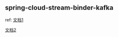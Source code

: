 ## spring-cloud-stream-binder-kafka
ref:
[文档1](https://cloud.spring.io/spring-cloud-stream-binder-kafka/spring-cloud-stream-binder-kafka.html#_apache_kafka_binder)

[文档2](https://docs.spring.io/spring-cloud-stream-binder-kafka/docs/3.0.10.RELEASE/reference/html/spring-cloud-stream-binder-kafka.html#_apache_kafka_binder)

